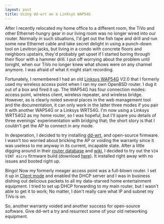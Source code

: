 ```yaml
---
layout: post
title: Using dd-wrt on a Linksys WAP54G
---
```

After I recently relocated my home office to a different room, the TiVo and
other Ethernet-hungry gear in our living room was no longer wired into our
router. Normally in such situations, I'd get out the fish tape and drill and
run some new Ethernet cable and take secret delight in using a punch-down tool
on Levitron jacks, but living in a condo with concrete floors and neighbors
upstairs, they'd probably get upset if I started boring through their floor
with a hammer drill. I put off worrying about the problem until tonight, when
our TiVo no longer knew what shows were on any channel anymore. I was afraid of
what it might start recording.

Fortunately, I remembered I had an old
  [Linksys WAP54G](http://www.linksysbycisco.com/US/en/products/WAP54G)
V2.0 that I formerly used my wireless access point when I ran my own OpenBSD
router. I dug it out of a box and fired it up. The WAP54G has four connection
modes: access point, wireless client, wireless repeater, and wireless bridge.
However, as is clearly noted several places in the web management tool and the
documentation, it can only work in the latter three modes if you pair it with
another WAP54G or a Linksys WRT54G. I'm now using a Linksys WRT54G2 as my home
router, so I was hopeful, but I'll spare you details of three evenings'
experimentation with bridging that; the short story is that I couldn't get the
AP to connect in any mode.

In desperation, I decided to try installing
[dd-wrt](http://dd-wrt.com/site/index), and open-source firmware. I wasn't too
worried about bricking the AP or voiding the warranty since it was useless to
me anyway in its current, incapable state. After a little digging around in
their [router database](http://dd-wrt.com/site/support/router-database) and
[wiki](http://dd-wrt.com/wiki/index.php/Linksys_WAP54G), I decided to try out
the `V24 VINT micro` firmware build (download
[here](http://dd-wrt.com/routerdb/de/download/Linksys/WAP54G/v2.0/dd-wrt.v24-13064_VINT_micro.bin/2175)).
It installed right away with no issues and booted right up.

Bingo! Now my formerly meager access point was a full-blown router. I set it up
in [Client mode](http://dd-wrt.com/wiki/index.php/Client_Mode) and enabled the
DHCP server and I was in business dishing out delicious packets to all my
data-starved home entertainment equipment. I tried to set up DHCP forwarding to
my main router, but I wasn't able to get it to work; No matter, I don't really
care what IP and subnet my TiVo is on.

So, another warranty voided and another success for open-source software. Give
dd-wrt a try and resurrect some of your old networking equipment.
